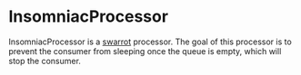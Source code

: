 # InsomniacProcessor

InsomniacProcessor is a [swarrot](https://github.com/swarrot/swarrot) processor.
The goal of this processor is to prevent the consumer from sleeping once
the queue is empty, which will stop the consumer.
